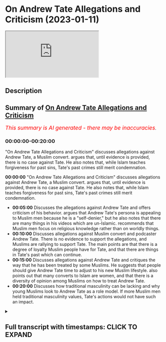 # On Andrew Tate Allegations and Criticism (2023-01-11)

<iframe loading='lazy' allow='autoplay' src='https://www.youtube.com/embed/4i7BppErIMk'></iframe>

## Description

## Summary of [On Andrew Tate Allegations and Criticism](https://www.youtube.com/watch?v=4i7BppErIMk)

*<span style="color:red; font-size:125%">This summary is AI generated - there may be inaccuracies</span>. [](/)*

### <a onclick="modifyYTiframeseektime('0')">00:00:00-00:20:00</a>

 "On Andrew Tate Allegations and Criticism" discusses allegations against Andrew Tate, a Muslim convert. argues that, until evidence is provided, there is no case against Tate. He also notes that, while Islam teaches forgiveness for past sins, Tate's past crimes still merit condemnation.

**<a onclick="modifyYTiframeseektime('0')">00:00:00</a>**  "On Andrew Tate Allegations and Criticism" discusses allegations against Andrew Tate, a Muslim convert. argues that, until evidence is provided, there is no case against Tate. He also notes that, while Islam teaches forgiveness for past sins, Tate's past crimes still merit condemnation.

* **<a onclick="modifyYTiframeseektime('300')">00:05:00</a>** Discusses the allegations against Andrew Tate and offers criticism of his behavior. argues that Andrew Tate's persona is appealing to Muslim men because he is a "self-denier," but he also notes that there are many things in his videos which are un-Islamic. recommends that Muslim men focus on religious knowledge rather than on worldly things.
* **<a onclick="modifyYTiframeseektime('600')">00:10:00</a>** Discusses allegations against Muslim convert and podcaster Andrew Tate. There is no evidence to support the allegations, and Muslims are rallying to support Tate. The main points are that there is a degree of loyalty Muslim people have for Tate, and that there are things in Tate's past which can continue.
* **<a onclick="modifyYTiframeseektime('900')">00:15:00</a>** Discusses allegations against Andrew Tate and critiques the way that he has been treated by some Muslims. He suggests that people should give Andrew Tate time to adjust to his new Muslim lifestyle. also points out that many converts to Islam are women, and that there is a diversity of opinion among Muslims on how to treat Andrew Tate.
* **<a onclick="modifyYTiframeseektime('1200')">00:20:00</a>** Discusses how traditional masculinity can be lacking and why young Muslims look to Andrew Tate as a role model. If more Muslim men held traditional masculinity values, Tate's actions would not have such an impact.

<details><summary><h2>Full transcript with timestamps: CLICK TO EXPAND</h2></summary>

<a onclick="modifyYTiframeseektime('1')">0:00:01</a> how are you guys doing I've actually  
<a onclick="modifyYTiframeseektime('4')">0:00:04</a> broken down  
<a onclick="modifyYTiframeseektime('5')">0:00:05</a> yes I've broken down and the technicians  
<a onclick="modifyYTiframeseektime('9')">0:00:09</a> are coming to fix this car but in the  
<a onclick="modifyYTiframeseektime('12')">0:00:12</a> meantime I'm gonna be speaking to you  
<a onclick="modifyYTiframeseektime('14')">0:00:14</a> guys about something very important an  
<a onclick="modifyYTiframeseektime('16')">0:00:16</a> allegation which is a very serious  
<a onclick="modifyYTiframeseektime('17')">0:00:17</a> allegation  
<a onclick="modifyYTiframeseektime('19')">0:00:19</a> and subsequent I don't know if it's  
<a onclick="modifyYTiframeseektime('21')">0:00:21</a> imprisonment I should call it or what  
<a onclick="modifyYTiframeseektime('24')">0:00:24</a> term I should use of Andrew Taylor  
<a onclick="modifyYTiframeseektime('26')">0:00:26</a> brother who obviously I've just done a  
<a onclick="modifyYTiframeseektime('28')">0:00:28</a> podcast with now the reason why I didn't  
<a onclick="modifyYTiframeseektime('30')">0:00:30</a> make a video in the first instance is  
<a onclick="modifyYTiframeseektime('32')">0:00:32</a> simply because the situation was ongoing  
<a onclick="modifyYTiframeseektime('34')">0:00:34</a> and sometimes when you make a public  
<a onclick="modifyYTiframeseektime('36')">0:00:36</a> statement in the first couple of weeks  
<a onclick="modifyYTiframeseektime('39')">0:00:39</a> even of an ongoing case it can compound  
<a onclick="modifyYTiframeseektime('43')">0:00:43</a> a problem  
<a onclick="modifyYTiframeseektime('45')">0:00:45</a> but the first thing I want to say is  
<a onclick="modifyYTiframeseektime('46')">0:00:46</a> that it's very clear that from our  
<a onclick="modifyYTiframeseektime('49')">0:00:49</a> perspective not just us Muslims but most  
<a onclick="modifyYTiframeseektime('52')">0:00:52</a> people in the world operate with what is  
<a onclick="modifyYTiframeseektime('55')">0:00:55</a> referred to as natural Justice that  
<a onclick="modifyYTiframeseektime('57')">0:00:57</a> someone is innocent until proven guilty  
<a onclick="modifyYTiframeseektime('59')">0:00:59</a> the problem told us a world which would  
<a onclick="modifyYTiframeseektime('62')">0:01:02</a> be if you don't operate on this very  
<a onclick="modifyYTiframeseektime('65')">0:01:05</a> Paradigm which is that everyone will  
<a onclick="modifyYTiframeseektime('66')">0:01:06</a> just claim the rights of everybody else  
<a onclick="modifyYTiframeseektime('68')">0:01:08</a> somebody would claim the wealth of  
<a onclick="modifyYTiframeseektime('70')">0:01:10</a> another someone will claim the lives of  
<a onclick="modifyYTiframeseektime('72')">0:01:12</a> another  
<a onclick="modifyYTiframeseektime('73')">0:01:13</a> he says  
<a onclick="modifyYTiframeseektime('77')">0:01:17</a> uh that the burden of proof is upon the  
<a onclick="modifyYTiframeseektime('80')">0:01:20</a> one that is making the claim so we just  
<a onclick="modifyYTiframeseektime('82')">0:01:22</a> simply ask if there's any situation  
<a onclick="modifyYTiframeseektime('85')">0:01:25</a> which is being alleged just like with  
<a onclick="modifyYTiframeseektime('88')">0:01:28</a> every other human being on the face of  
<a onclick="modifyYTiframeseektime('90')">0:01:30</a> the Earth we would like to see the  
<a onclick="modifyYTiframeseektime('92')">0:01:32</a> evidence this is something the Quran  
<a onclick="modifyYTiframeseektime('94')">0:01:34</a> repeatedly asked  
<a onclick="modifyYTiframeseektime('96')">0:01:36</a> bring your evidences if you're truthful  
<a onclick="modifyYTiframeseektime('99')">0:01:39</a> now the evidences have not really been  
<a onclick="modifyYTiframeseektime('103')">0:01:43</a> provided for such a serious and  
<a onclick="modifyYTiframeseektime('105')">0:01:45</a> egregious crime of human trafficking  
<a onclick="modifyYTiframeseektime('108')">0:01:48</a> it's a very serious crime and we we  
<a onclick="modifyYTiframeseektime('111')">0:01:51</a> stand in a wholehearted opposition to  
<a onclick="modifyYTiframeseektime('114')">0:01:54</a> such a thing and this must be clear  
<a onclick="modifyYTiframeseektime('116')">0:01:56</a> human trafficking is a modern form of  
<a onclick="modifyYTiframeseektime('120')">0:02:00</a> slavery in fact there's something called  
<a onclick="modifyYTiframeseektime('122')">0:02:02</a> the slavery Act the slavery Act of the  
<a onclick="modifyYTiframeseektime('124')">0:02:04</a> United Kingdom which attempts to track  
<a onclick="modifyYTiframeseektime('127')">0:02:07</a> or to document the amount of human  
<a onclick="modifyYTiframeseektime('129')">0:02:09</a> trafficking that's happening  
<a onclick="modifyYTiframeseektime('131')">0:02:11</a> and I I made a video some years ago and  
<a onclick="modifyYTiframeseektime('134')">0:02:14</a> don't ask me why or how or when  
<a onclick="modifyYTiframeseektime('137')">0:02:17</a> maybe when it's fine some years ago I  
<a onclick="modifyYTiframeseektime('138')">0:02:18</a> just mentioned but in Holland the red  
<a onclick="modifyYTiframeseektime('141')">0:02:21</a> light district or not inside the red  
<a onclick="modifyYTiframeseektime('142')">0:02:22</a> light district but it's around  
<a onclick="modifyYTiframeseektime('144')">0:02:24</a> peripheral areas  
<a onclick="modifyYTiframeseektime('145')">0:02:25</a> and basically a lot of the the argument  
<a onclick="modifyYTiframeseektime('149')">0:02:29</a> I was putting forward to people as to  
<a onclick="modifyYTiframeseektime('150')">0:02:30</a> why this is immoral even on the liberal  
<a onclick="modifyYTiframeseektime('152')">0:02:32</a> paradigm part of it was because of the  
<a onclick="modifyYTiframeseektime('156')">0:02:36</a> abuse it facilitates for a lot of women  
<a onclick="modifyYTiframeseektime('159')">0:02:39</a> human trafficking is an abusive  
<a onclick="modifyYTiframeseektime('162')">0:02:42</a> situation a horrible one it's completely  
<a onclick="modifyYTiframeseektime('165')">0:02:45</a> unislamic but of course if someone's  
<a onclick="modifyYTiframeseektime('167')">0:02:47</a> going to be accused of something like  
<a onclick="modifyYTiframeseektime('169')">0:02:49</a> that my question is please provide the  
<a onclick="modifyYTiframeseektime('172')">0:02:52</a> evidence or my statement is that  
<a onclick="modifyYTiframeseektime('175')">0:02:55</a> if there is no evidence there is no case  
<a onclick="modifyYTiframeseektime('178')">0:02:58</a> having said that I'll be honest with you  
<a onclick="modifyYTiframeseektime('180')">0:03:00</a> we as Muslims from a theological  
<a onclick="modifyYTiframeseektime('182')">0:03:02</a> perspective believe that if someone  
<a onclick="modifyYTiframeseektime('184')">0:03:04</a> becomes a Muslim that whatever they've  
<a onclick="modifyYTiframeseektime('186')">0:03:06</a> done in the past whether it is murder or  
<a onclick="modifyYTiframeseektime('188')">0:03:08</a> shook which we believe is a higher form  
<a onclick="modifyYTiframeseektime('190')">0:03:10</a> of  
<a onclick="modifyYTiframeseektime('191')">0:03:11</a> uh moral  
<a onclick="modifyYTiframeseektime('193')">0:03:13</a> uh decadence or moral aberration  
<a onclick="modifyYTiframeseektime('197')">0:03:17</a> Is Forgiven anyway now I'm not saying  
<a onclick="modifyYTiframeseektime('199')">0:03:19</a> that therefore he's absorbed from  
<a onclick="modifyYTiframeseektime('201')">0:03:21</a> anything or therefore people or victims  
<a onclick="modifyYTiframeseektime('203')">0:03:23</a> potential victims or anything like that  
<a onclick="modifyYTiframeseektime('206')">0:03:26</a> that we're going to minimize pain of any  
<a onclick="modifyYTiframeseektime('209')">0:03:29</a> no because that's another issue in fact  
<a onclick="modifyYTiframeseektime('211')">0:03:31</a> Islam says although you come into Islam  
<a onclick="modifyYTiframeseektime('215')">0:03:35</a> uh it's not a get out of jail free card  
<a onclick="modifyYTiframeseektime('218')">0:03:38</a> from for example if you had taken from  
<a onclick="modifyYTiframeseektime('221')">0:03:41</a> the rights of the creation now we're not  
<a onclick="modifyYTiframeseektime('225')">0:03:45</a> saying that he has or hasn't the life  
<a onclick="modifyYTiframeseektime('227')">0:03:47</a> that he was obviously living before was  
<a onclick="modifyYTiframeseektime('229')">0:03:49</a> an unislamic Life by his own admission  
<a onclick="modifyYTiframeseektime('232')">0:03:52</a> he referred to himself as an atheist in  
<a onclick="modifyYTiframeseektime('234')">0:03:54</a> the past we've seen this and also the  
<a onclick="modifyYTiframeseektime('237')">0:03:57</a> fact he he said with his own words  
<a onclick="modifyYTiframeseektime('239')">0:03:59</a> Andrew takes him that he was living a  
<a onclick="modifyYTiframeseektime('241')">0:04:01</a> semi-headedness uh hedonistic lifestyle  
<a onclick="modifyYTiframeseektime('244')">0:04:04</a> so obviously all of that stuff is on  
<a onclick="modifyYTiframeseektime('247')">0:04:07</a> Islamic  
<a onclick="modifyYTiframeseektime('249')">0:04:09</a> um it's it's his biggest belief  
<a onclick="modifyYTiframeseektime('251')">0:04:11</a> sometimes that we have to kind of  
<a onclick="modifyYTiframeseektime('252')">0:04:12</a> mention that now there are some things  
<a onclick="modifyYTiframeseektime('254')">0:04:14</a> words of disbelief and so on that have  
<a onclick="modifyYTiframeseektime('256')">0:04:16</a> come out after his  
<a onclick="modifyYTiframeseektime('258')">0:04:18</a> um you know  
<a onclick="modifyYTiframeseektime('259')">0:04:19</a> uh conversion after the podcast that  
<a onclick="modifyYTiframeseektime('261')">0:04:21</a> we've done so people think that so I've  
<a onclick="modifyYTiframeseektime('263')">0:04:23</a> asked him about that and he said that  
<a onclick="modifyYTiframeseektime('264')">0:04:24</a> those things have asked them personally  
<a onclick="modifyYTiframeseektime('266')">0:04:26</a> were recorded before and then released  
<a onclick="modifyYTiframeseektime('268')">0:04:28</a> afterwards now the despite  
<a onclick="modifyYTiframeseektime('270')">0:04:30</a> notwithstanding these points there are  
<a onclick="modifyYTiframeseektime('272')">0:04:32</a> some things which are still problematic  
<a onclick="modifyYTiframeseektime('274')">0:04:34</a> which have been coming out of as Twitter  
<a onclick="modifyYTiframeseektime('275')">0:04:35</a> feeds and stuff like that  
<a onclick="modifyYTiframeseektime('277')">0:04:37</a> but there is something called in Islam  
<a onclick="modifyYTiframeseektime('280')">0:04:40</a> which is that the excuse of ignorance  
<a onclick="modifyYTiframeseektime('281')">0:04:41</a> someone has just come into Islam you  
<a onclick="modifyYTiframeseektime('283')">0:04:43</a> have to excuse some of their even some  
<a onclick="modifyYTiframeseektime('286')">0:04:46</a> words of koffer or disbelief or whatever  
<a onclick="modifyYTiframeseektime('289')">0:04:49</a> because they are new to their fresh the  
<a onclick="modifyYTiframeseektime('292')">0:04:52</a> religion of Islam is just reading he was  
<a onclick="modifyYTiframeseektime('296')">0:04:56</a> going into the prison and just reading  
<a onclick="modifyYTiframeseektime('298')">0:04:58</a> the translation of the Quran or  
<a onclick="modifyYTiframeseektime('300')">0:05:00</a> something like that so just give the man  
<a onclick="modifyYTiframeseektime('302')">0:05:02</a> some uh time well I would say also in  
<a onclick="modifyYTiframeseektime('305')">0:05:05</a> addition to all of this guys is that to  
<a onclick="modifyYTiframeseektime('307')">0:05:07</a> be honest with you  
<a onclick="modifyYTiframeseektime('309')">0:05:09</a> yes uh  
<a onclick="modifyYTiframeseektime('311')">0:05:11</a> there are some things which in my in my  
<a onclick="modifyYTiframeseektime('315')">0:05:15</a> behavior and in Andrew takes Behavior  
<a onclick="modifyYTiframeseektime('317')">0:05:17</a> many other people's behavior  
<a onclick="modifyYTiframeseektime('319')">0:05:19</a> extroverts in general which we can  
<a onclick="modifyYTiframeseektime('322')">0:05:22</a> we can exhibit what can seemingly be  
<a onclick="modifyYTiframeseektime('324')">0:05:24</a> seen or could be yes arrogance I'm gonna  
<a onclick="modifyYTiframeseektime('328')">0:05:28</a> be very clear about that and I don't  
<a onclick="modifyYTiframeseektime('330')">0:05:30</a> absolved for answers you know I don't  
<a onclick="modifyYTiframeseektime('334')">0:05:34</a> absolve myself from this myself and  
<a onclick="modifyYTiframeseektime('336')">0:05:36</a> that's why I feel kind of uncomfortable  
<a onclick="modifyYTiframeseektime('338')">0:05:38</a> making this point because the thing is  
<a onclick="modifyYTiframeseektime('340')">0:05:40</a> some will say well look at it Andrew  
<a onclick="modifyYTiframeseektime('343')">0:05:43</a> Tate I mean why are you  
<a onclick="modifyYTiframeseektime('345')">0:05:45</a> why haven't you addressed the fact that  
<a onclick="modifyYTiframeseektime('348')">0:05:48</a> the man has got a pompous  
<a onclick="modifyYTiframeseektime('351')">0:05:51</a> self-aggrandizing self-congratulating  
<a onclick="modifyYTiframeseektime('353')">0:05:53</a> tone the reason why I don't speak about  
<a onclick="modifyYTiframeseektime('356')">0:05:56</a> humility to people like Andrew Tate is  
<a onclick="modifyYTiframeseektime('358')">0:05:58</a> because I myself need lessons in it you  
<a onclick="modifyYTiframeseektime('361')">0:06:01</a> know the Quran says  
<a onclick="modifyYTiframeseektime('363')">0:06:03</a> why do you say that which you do not do  
<a onclick="modifyYTiframeseektime('367')">0:06:07</a> okay I don't I can't give anybody a  
<a onclick="modifyYTiframeseektime('371')">0:06:11</a> lesson in something I don't have because  
<a onclick="modifyYTiframeseektime('373')">0:06:13</a> something or someone bereft of equality  
<a onclick="modifyYTiframeseektime('376')">0:06:16</a> cannot give it  
<a onclick="modifyYTiframeseektime('378')">0:06:18</a> all I can do or faculty the the famous  
<a onclick="modifyYTiframeseektime('382')">0:06:22</a> Arabic saying all I can do is point  
<a onclick="modifyYTiframeseektime('385')">0:06:25</a> people to some verses and say listen I'm  
<a onclick="modifyYTiframeseektime('387')">0:06:27</a> still I'm still working on this stuff  
<a onclick="modifyYTiframeseektime('388')">0:06:28</a> myself does Andrew Taylor Muhammad other  
<a onclick="modifyYTiframeseektime('391')">0:06:31</a> people exhibit Islamic humility I don't  
<a onclick="modifyYTiframeseektime('395')">0:06:35</a> think so at all and of course that is  
<a onclick="modifyYTiframeseektime('396')">0:06:36</a> something from Muhammad and Andrew Tay  
<a onclick="modifyYTiframeseektime('398')">0:06:38</a> and other exhibitionists extroverted  
<a onclick="modifyYTiframeseektime('401')">0:06:41</a> individuals who if we yeah I mean even  
<a onclick="modifyYTiframeseektime('404')">0:06:44</a> even you could say have narcissistic  
<a onclick="modifyYTiframeseektime('407')">0:06:47</a> traits or of course narcissism is a  
<a onclick="modifyYTiframeseektime('412')">0:06:52</a> problematic notion I was reading a book  
<a onclick="modifyYTiframeseektime('414')">0:06:54</a> recently actually called The Narcissist  
<a onclick="modifyYTiframeseektime('416')">0:06:56</a> test I like the way the author  
<a onclick="modifyYTiframeseektime('420')">0:07:00</a> um describes nothing as a sliding scale  
<a onclick="modifyYTiframeseektime('422')">0:07:02</a> of self-importance I think that was a  
<a onclick="modifyYTiframeseektime('424')">0:07:04</a> good way of putting it and certainly and  
<a onclick="modifyYTiframeseektime('426')">0:07:06</a> and he basically makes the argument that  
<a onclick="modifyYTiframeseektime('427')">0:07:07</a> you can't be completely cause uh the  
<a onclick="modifyYTiframeseektime('430')">0:07:10</a> opposite of a narcissist and echoist he  
<a onclick="modifyYTiframeseektime('432')">0:07:12</a> said if you're an echoist you're going  
<a onclick="modifyYTiframeseektime('433')">0:07:13</a> to be a self-denier so there is a middle  
<a onclick="modifyYTiframeseektime('435')">0:07:15</a> ground once again a virtue to be found  
<a onclick="modifyYTiframeseektime('437')">0:07:17</a> between being a so-called echoist and a  
<a onclick="modifyYTiframeseektime('440')">0:07:20</a> narcissist a happy medium and middle  
<a onclick="modifyYTiframeseektime('443')">0:07:23</a> ground a virtuous middle and that isn't  
<a onclick="modifyYTiframeseektime('447')">0:07:27</a> found in let's say Muhammad hijab or  
<a onclick="modifyYTiframeseektime('449')">0:07:29</a> Andrew and other people and that's not  
<a onclick="modifyYTiframeseektime('451')">0:07:31</a> where you're meant to look for virtue  
<a onclick="modifyYTiframeseektime('453')">0:07:33</a> anyway you're meant to look for virtue  
<a onclick="modifyYTiframeseektime('454')">0:07:34</a> from the prophets we have  
<a onclick="modifyYTiframeseektime('458')">0:07:38</a> 6236 verses of the Quran we have so much  
<a onclick="modifyYTiframeseektime('462')">0:07:42</a> narrations of the Prophet Muhammad  
<a onclick="modifyYTiframeseektime('464')">0:07:44</a> the the character or the museeba or the  
<a onclick="modifyYTiframeseektime('467')">0:07:47</a> Calamity that befalls the Muslim people  
<a onclick="modifyYTiframeseektime('470')">0:07:50</a> today is that because this is a lacking  
<a onclick="modifyYTiframeseektime('473')">0:07:53</a> of I'll be honest with you uh kind of  
<a onclick="modifyYTiframeseektime('476')">0:07:56</a> masculine energy if you want to put it  
<a onclick="modifyYTiframeseektime('479')">0:07:59</a> like that from the religious clergy who  
<a onclick="modifyYTiframeseektime('482')">0:08:02</a> have been  
<a onclick="modifyYTiframeseektime('483')">0:08:03</a> you know I don't I don't want to use any  
<a onclick="modifyYTiframeseektime('486')">0:08:06</a> but who who because there's no actual  
<a onclick="modifyYTiframeseektime('489')">0:08:09</a> defense or defensive Jihad or you're  
<a onclick="modifyYTiframeseektime('491')">0:08:11</a> fighting or conquering or any of these  
<a onclick="modifyYTiframeseektime('493')">0:08:13</a> things or uh going on that men have  
<a onclick="modifyYTiframeseektime('497')">0:08:17</a> reduced in their ability to exhibit  
<a onclick="modifyYTiframeseektime('500')">0:08:20</a> certain characteristics so someone like  
<a onclick="modifyYTiframeseektime('503')">0:08:23</a> Andrew Tate is going to attract young  
<a onclick="modifyYTiframeseektime('506')">0:08:26</a> men that's why he has such a great  
<a onclick="modifyYTiframeseektime('508')">0:08:28</a> following within Muslim men because  
<a onclick="modifyYTiframeseektime('511')">0:08:31</a> unfortunately religious in the religious  
<a onclick="modifyYTiframeseektime('513')">0:08:33</a> clergy and some especially in the  
<a onclick="modifyYTiframeseektime('516')">0:08:36</a> English-speaking World religious people  
<a onclick="modifyYTiframeseektime('518')">0:08:38</a> they don't exhibit that level of uh if  
<a onclick="modifyYTiframeseektime('521')">0:08:41</a> you want to call it that traditional  
<a onclick="modifyYTiframeseektime('523')">0:08:43</a> masculinity or whatever it may be  
<a onclick="modifyYTiframeseektime('525')">0:08:45</a> so he's appealing to them but it doesn't  
<a onclick="modifyYTiframeseektime('527')">0:08:47</a> mean that that's a perfect model of  
<a onclick="modifyYTiframeseektime('530')">0:08:50</a> course it's not it's far from quite  
<a onclick="modifyYTiframeseektime('532')">0:08:52</a> frankly and as I've said there's many  
<a onclick="modifyYTiframeseektime('534')">0:08:54</a> things he said and done videos that he  
<a onclick="modifyYTiframeseektime('536')">0:08:56</a> has which are unislamic to watch and I'm  
<a onclick="modifyYTiframeseektime('538')">0:08:58</a> saying this very clearly to young people  
<a onclick="modifyYTiframeseektime('540')">0:09:00</a> filled with promiscuity filled with  
<a onclick="modifyYTiframeseektime('543')">0:09:03</a> wrong Notions like one wrong notion I  
<a onclick="modifyYTiframeseektime('546')">0:09:06</a> would say and hopefully he has changed  
<a onclick="modifyYTiframeseektime('548')">0:09:08</a> it and if not there's time for him to do  
<a onclick="modifyYTiframeseektime('550')">0:09:10</a> so  
<a onclick="modifyYTiframeseektime('551')">0:09:11</a> is the importance and rotate in the past  
<a onclick="modifyYTiframeseektime('554')">0:09:14</a> has placed on Military capability or the  
<a onclick="modifyYTiframeseektime('557')">0:09:17</a> monetary capability of a man  
<a onclick="modifyYTiframeseektime('560')">0:09:20</a> um in my view this is a misguided notion  
<a onclick="modifyYTiframeseektime('563')">0:09:23</a> because  
<a onclick="modifyYTiframeseektime('564')">0:09:24</a> and I thought this was the RAC guy yeah  
<a onclick="modifyYTiframeseektime('568')">0:09:28</a> because actually  
<a onclick="modifyYTiframeseektime('570')">0:09:30</a> you know uh because actually the Quran  
<a onclick="modifyYTiframeseektime('573')">0:09:33</a> there is clearly states that the people  
<a onclick="modifyYTiframeseektime('575')">0:09:35</a> who are raised and ranked the high value  
<a onclick="modifyYTiframeseektime('577')">0:09:37</a> people if you like both men and women  
<a onclick="modifyYTiframeseektime('579')">0:09:39</a> I'm not saying that to try and be woke  
<a onclick="modifyYTiframeseektime('581')">0:09:41</a> or left-wing because I'm far from any of  
<a onclick="modifyYTiframeseektime('583')">0:09:43</a> that stuff  
<a onclick="modifyYTiframeseektime('585')">0:09:45</a> but is an increase in knowledge and  
<a onclick="modifyYTiframeseektime('588')">0:09:48</a> Faith Allah says  
<a onclick="modifyYTiframeseektime('592')">0:09:52</a> that Allah raises in rank amongst you  
<a onclick="modifyYTiframeseektime('595')">0:09:55</a> those who have higher faith and higher  
<a onclick="modifyYTiframeseektime('597')">0:09:57</a> knowledge  
<a onclick="modifyYTiframeseektime('598')">0:09:58</a> and obviously the most important  
<a onclick="modifyYTiframeseektime('599')">0:09:59</a> knowledge is religious knowledge the  
<a onclick="modifyYTiframeseektime('601')">0:10:01</a> promise  
<a onclick="modifyYTiframeseektime('604')">0:10:04</a> whoever Allah wants good for that he  
<a onclick="modifyYTiframeseektime('606')">0:10:06</a> gives them  
<a onclick="modifyYTiframeseektime('607')">0:10:07</a> understanding of the religion but that  
<a onclick="modifyYTiframeseektime('610')">0:10:10</a> doesn't just it's not just specified to  
<a onclick="modifyYTiframeseektime('612')">0:10:12</a> religion because  
<a onclick="modifyYTiframeseektime('614')">0:10:14</a> every morning and evening saying Allah  
<a onclick="modifyYTiframeseektime('622')">0:10:22</a> I seek from you a goodly provision  
<a onclick="modifyYTiframeseektime('630')">0:10:30</a> a useful knowledge so knowledge is and  
<a onclick="modifyYTiframeseektime('633')">0:10:33</a> if you look in the history of the world  
<a onclick="modifyYTiframeseektime('635')">0:10:35</a> you'll find that the most influential  
<a onclick="modifyYTiframeseektime('637')">0:10:37</a> people okay of course influence itself  
<a onclick="modifyYTiframeseektime('640')">0:10:40</a> is a concept which must be unpacked and  
<a onclick="modifyYTiframeseektime('641')">0:10:41</a> spoken about there's different  
<a onclick="modifyYTiframeseektime('643')">0:10:43</a> definitions and different  
<a onclick="modifyYTiframeseektime('645')">0:10:45</a> uh conceptions of it but just for the  
<a onclick="modifyYTiframeseektime('648')">0:10:48</a> sake of Simplicity and brevity  
<a onclick="modifyYTiframeseektime('650')">0:10:50</a> I'll say that if you look at some lists  
<a onclick="modifyYTiframeseektime('653')">0:10:53</a> that have been you know put in place by  
<a onclick="modifyYTiframeseektime('656')">0:10:56</a> some individuals like Pantheon or  
<a onclick="modifyYTiframeseektime('657')">0:10:57</a> whether even though a lot of them are  
<a onclick="modifyYTiframeseektime('659')">0:10:59</a> eurocentric Western Pro Western Centric  
<a onclick="modifyYTiframeseektime('661')">0:11:01</a> some of them are not I mean some of  
<a onclick="modifyYTiframeseektime('663')">0:11:03</a> these lists have the problem as a top of  
<a onclick="modifyYTiframeseektime('665')">0:11:05</a> them you'll find that the most  
<a onclick="modifyYTiframeseektime('667')">0:11:07</a> influential people in human history have  
<a onclick="modifyYTiframeseektime('669')">0:11:09</a> been either thinkers or political actors  
<a onclick="modifyYTiframeseektime('672')">0:11:12</a> why because they've had the most  
<a onclick="modifyYTiframeseektime('674')">0:11:14</a> demographic uh or the most um  
<a onclick="modifyYTiframeseektime('678')">0:11:18</a> demographic or you know changing effect  
<a onclick="modifyYTiframeseektime('681')">0:11:21</a> on on demography on sociology on  
<a onclick="modifyYTiframeseektime('684')">0:11:24</a> politics uh on culture  
<a onclick="modifyYTiframeseektime('688')">0:11:28</a> what made him the most influential man  
<a onclick="modifyYTiframeseektime('691')">0:11:31</a> in human history with the majority of  
<a onclick="modifyYTiframeseektime('693')">0:11:33</a> these lesbian accumulated even by  
<a onclick="modifyYTiframeseektime('695')">0:11:35</a> non-muslims agreeing to such uh a thing  
<a onclick="modifyYTiframeseektime('698')">0:11:38</a> is that he was able to change all these  
<a onclick="modifyYTiframeseektime('701')">0:11:41</a> different spheres of influence  
<a onclick="modifyYTiframeseektime('703')">0:11:43</a> uh the religious sociological or the  
<a onclick="modifyYTiframeseektime('706')">0:11:46</a> social or the political and the  
<a onclick="modifyYTiframeseektime('708')">0:11:48</a> geopolitical and so on and so forth  
<a onclick="modifyYTiframeseektime('712')">0:11:52</a> it's it was Revolution in every sphere  
<a onclick="modifyYTiframeseektime('714')">0:11:54</a> ideas have a this is an uncontroversial  
<a onclick="modifyYTiframeseektime('718')">0:11:58</a> statement ideas  
<a onclick="modifyYTiframeseektime('720')">0:12:00</a> have a more lasting  
<a onclick="modifyYTiframeseektime('724')">0:12:04</a> effect or more influential impact than  
<a onclick="modifyYTiframeseektime('729')">0:12:09</a> money unless of course money is geared  
<a onclick="modifyYTiframeseektime('731')">0:12:11</a> for the formulation of ideas or the  
<a onclick="modifyYTiframeseektime('734')">0:12:14</a> production of knowledge or or of course  
<a onclick="modifyYTiframeseektime('738')">0:12:18</a> for military reasons that we've seen  
<a onclick="modifyYTiframeseektime('741')">0:12:21</a> that you'd have to really compete  
<a onclick="modifyYTiframeseektime('743')">0:12:23</a> heavily with money the money that would  
<a onclick="modifyYTiframeseektime('745')">0:12:25</a> be required in order to compete with the  
<a onclick="modifyYTiframeseektime('747')">0:12:27</a> global hegemony now which is the United  
<a onclick="modifyYTiframeseektime('748')">0:12:28</a> States of America for example in  
<a onclick="modifyYTiframeseektime('750')">0:12:30</a> military would not be the kind of money  
<a onclick="modifyYTiframeseektime('752')">0:12:32</a> that only one person can can accumulate  
<a onclick="modifyYTiframeseektime('756')">0:12:36</a> so what I'm saying is that this these  
<a onclick="modifyYTiframeseektime('759')">0:12:39</a> Notions need to be re-evaluated however  
<a onclick="modifyYTiframeseektime('760')">0:12:40</a> having said that so there's two or three  
<a onclick="modifyYTiframeseektime('762')">0:12:42</a> things I want to say in this video guys  
<a onclick="modifyYTiframeseektime('764')">0:12:44</a> number one  
<a onclick="modifyYTiframeseektime('765')">0:12:45</a> in relation to Andrew Tate and the  
<a onclick="modifyYTiframeseektime('767')">0:12:47</a> allegations there just simply isn't any  
<a onclick="modifyYTiframeseektime('769')">0:12:49</a> evidence and and unfortunately  
<a onclick="modifyYTiframeseektime('772')">0:12:52</a> um people are jumping on the bandwagon  
<a onclick="modifyYTiframeseektime('774')">0:12:54</a> about bandwagon and they're saying  
<a onclick="modifyYTiframeseektime('777')">0:12:57</a> things that  
<a onclick="modifyYTiframeseektime('778')">0:12:58</a> is just pushing  
<a onclick="modifyYTiframeseektime('780')">0:13:00</a> the Islamic boundaries especially from  
<a onclick="modifyYTiframeseektime('782')">0:13:02</a> our communities you cannot  
<a onclick="modifyYTiframeseektime('784')">0:13:04</a> celebrate the uh the imprisonment of a  
<a onclick="modifyYTiframeseektime('787')">0:13:07</a> brother a Muslim brother who you're  
<a onclick="modifyYTiframeseektime('789')">0:13:09</a> meant to love who in Islam Allah and the  
<a onclick="modifyYTiframeseektime('792')">0:13:12</a> prophet saws advise us or command us  
<a onclick="modifyYTiframeseektime('795')">0:13:15</a> even to love follow brothers and there's  
<a onclick="modifyYTiframeseektime('799')">0:13:19</a> a there's a commodity there's a there's  
<a onclick="modifyYTiframeseektime('801')">0:13:21</a> a there is a Brotherhood there is a  
<a onclick="modifyYTiframeseektime('804')">0:13:24</a> family this is all a family Islamic  
<a onclick="modifyYTiframeseektime('805')">0:13:25</a> family the ummah seeing another person  
<a onclick="modifyYTiframeseektime('809')">0:13:29</a> being punished to go and put in prison  
<a onclick="modifyYTiframeseektime('811')">0:13:31</a> this says something about one's own face  
<a onclick="modifyYTiframeseektime('813')">0:13:33</a> I don't how can you like that kind of  
<a onclick="modifyYTiframeseektime('815')">0:13:35</a> thing as a Muslim how can you want that  
<a onclick="modifyYTiframeseektime('819')">0:13:39</a> kind of thing for a newly practiced  
<a onclick="modifyYTiframeseektime('821')">0:13:41</a> Muslim do not feel sympathy or do not  
<a onclick="modifyYTiframeseektime('823')">0:13:43</a> feel some level of sadness seeing the  
<a onclick="modifyYTiframeseektime('825')">0:13:45</a> brother go into the prison with a Quran  
<a onclick="modifyYTiframeseektime('828')">0:13:48</a> in his hand in the English language  
<a onclick="modifyYTiframeseektime('830')">0:13:50</a> trying his best to learn even before he  
<a onclick="modifyYTiframeseektime('832')">0:13:52</a> was asking some questions and he you can  
<a onclick="modifyYTiframeseektime('835')">0:13:55</a> see his genuine authentic I sat with him  
<a onclick="modifyYTiframeseektime('837')">0:13:57</a> we sat with him after the podcast and he  
<a onclick="modifyYTiframeseektime('840')">0:14:00</a> seemed  
<a onclick="modifyYTiframeseektime('841')">0:14:01</a> he seemed very authentic I have to say  
<a onclick="modifyYTiframeseektime('845')">0:14:05</a> to you so I am not happy with what's  
<a onclick="modifyYTiframeseektime('848')">0:14:08</a> happened why because he's our brother  
<a onclick="modifyYTiframeseektime('850')">0:14:10</a> he's in our family he's our family now  
<a onclick="modifyYTiframeseektime('851')">0:14:11</a> there's a there's a degree of loyalty  
<a onclick="modifyYTiframeseektime('853')">0:14:13</a> that I have for all the Muslim people  
<a onclick="modifyYTiframeseektime('855')">0:14:15</a> including but not limited to Andrew take  
<a onclick="modifyYTiframeseektime('859')">0:14:19</a> so long as you are not a monarchic and  
<a onclick="modifyYTiframeseektime('862')">0:14:22</a> not a hypocrite and not someone who's  
<a onclick="modifyYTiframeseektime('864')">0:14:24</a> treacherous to our community then we  
<a onclick="modifyYTiframeseektime('866')">0:14:26</a> have to be loyal to you  
<a onclick="modifyYTiframeseektime('867')">0:14:27</a> that's the first thing the second thing  
<a onclick="modifyYTiframeseektime('869')">0:14:29</a> is  
<a onclick="modifyYTiframeseektime('870')">0:14:30</a> the second thing is of course there's  
<a onclick="modifyYTiframeseektime('872')">0:14:32</a> some things in the Andrew tape product  
<a onclick="modifyYTiframeseektime('875')">0:14:35</a> or brand or whatever you want to call it  
<a onclick="modifyYTiframeseektime('876')">0:14:36</a> which are and or have been historically  
<a onclick="modifyYTiframeseektime('879')">0:14:39</a> honestly can continue to be but the man  
<a onclick="modifyYTiframeseektime('881')">0:14:41</a> is a new Muslim and it's always been the  
<a onclick="modifyYTiframeseektime('883')">0:14:43</a> case in Islam where we make provision  
<a onclick="modifyYTiframeseektime('885')">0:14:45</a> kind of for new Muslims or Yani we give  
<a onclick="modifyYTiframeseektime('888')">0:14:48</a> them a chance and these captain man is  
<a onclick="modifyYTiframeseektime('890')">0:14:50</a> coming from a very strong kind of  
<a onclick="modifyYTiframeseektime('891')">0:14:51</a> jahiliyah like he's coming from a  
<a onclick="modifyYTiframeseektime('894')">0:14:54</a> situation where he's really had a lot of  
<a onclick="modifyYTiframeseektime('897')">0:14:57</a> Temptations in the Dunya in the world  
<a onclick="modifyYTiframeseektime('900')">0:15:00</a> and so you've got to give them a little  
<a onclick="modifyYTiframeseektime('901')">0:15:01</a> bit more time so my what I want to say  
<a onclick="modifyYTiframeseektime('904')">0:15:04</a> to the people here is  
<a onclick="modifyYTiframeseektime('905')">0:15:05</a> I have personally been inundated with  
<a onclick="modifyYTiframeseektime('908')">0:15:08</a> messages and videos and all kinds of  
<a onclick="modifyYTiframeseektime('910')">0:15:10</a> things of people embracing Islam because  
<a onclick="modifyYTiframeseektime('912')">0:15:12</a> of this guy because he became Muslim  
<a onclick="modifyYTiframeseektime('916')">0:15:16</a> Islam  
<a onclick="modifyYTiframeseektime('917')">0:15:17</a> even people may not notice they there  
<a onclick="modifyYTiframeseektime('919')">0:15:19</a> was a category of recipient of zakat  
<a onclick="modifyYTiframeseektime('922')">0:15:22</a> which is the pillar of Islam meant for  
<a onclick="modifyYTiframeseektime('924')">0:15:24</a> people who are sympathetic to Islam  
<a onclick="modifyYTiframeseektime('926')">0:15:26</a> which are called them  
<a onclick="modifyYTiframeseektime('928')">0:15:28</a> you see uh the fact that people who are  
<a onclick="modifyYTiframeseektime('933')">0:15:33</a> influential and he is influential I'm  
<a onclick="modifyYTiframeseektime('935')">0:15:35</a> not talking about his his influential  
<a onclick="modifyYTiframeseektime('937')">0:15:37</a> even from um  
<a onclick="modifyYTiframeseektime('939')">0:15:39</a> uh I would even say a cultural  
<a onclick="modifyYTiframeseektime('942')">0:15:42</a> perspective yes from a discourse  
<a onclick="modifyYTiframeseektime('944')">0:15:44</a> perspective someone like Andrew Tate  
<a onclick="modifyYTiframeseektime('946')">0:15:46</a> extremely influential especially to  
<a onclick="modifyYTiframeseektime('948')">0:15:48</a> young people coming into the religion of  
<a onclick="modifyYTiframeseektime('950')">0:15:50</a> Islam is something we should want to  
<a onclick="modifyYTiframeseektime('952')">0:15:52</a> preserve and the some the fact that some  
<a onclick="modifyYTiframeseektime('955')">0:15:55</a> of us don't want to preserve that or are  
<a onclick="modifyYTiframeseektime('957')">0:15:57</a> angry or with him or resent him or want  
<a onclick="modifyYTiframeseektime('960')">0:16:00</a> to see him in pain or something like  
<a onclick="modifyYTiframeseektime('961')">0:16:01</a> that may indicate that our allegiances  
<a onclick="modifyYTiframeseektime('964')">0:16:04</a> are not in the right place  
<a onclick="modifyYTiframeseektime('966')">0:16:06</a> and someone will say well Muhammad  
<a onclick="modifyYTiframeseektime('968')">0:16:08</a> you're being very gender biased if this  
<a onclick="modifyYTiframeseektime('970')">0:16:10</a> was a woman uh then you wouldn't have  
<a onclick="modifyYTiframeseektime('972')">0:16:12</a> the same attitude if this was a woman  
<a onclick="modifyYTiframeseektime('974')">0:16:14</a> this and that and no I'm not and no  
<a onclick="modifyYTiframeseektime('976')">0:16:16</a> we're not for example Sinead O'Connor  
<a onclick="modifyYTiframeseektime('978')">0:16:18</a> she became a Muslim and she lived a very  
<a onclick="modifyYTiframeseektime('981')">0:16:21</a> unislamic life before and she was  
<a onclick="modifyYTiframeseektime('983')">0:16:23</a> celebrated by the entire Muslim  
<a onclick="modifyYTiframeseektime('985')">0:16:25</a> Community none of her previous sins in  
<a onclick="modifyYTiframeseektime('988')">0:16:28</a> fact I I challenge anyone to bring even  
<a onclick="modifyYTiframeseektime('992')">0:16:32</a> forth some level  
<a onclick="modifyYTiframeseektime('994')">0:16:34</a> of criticism of senado  
<a onclick="modifyYTiframeseektime('997')">0:16:37</a> about her previous misgivings and sins  
<a onclick="modifyYTiframeseektime('1000')">0:16:40</a> that rivaled that of Andrew take that  
<a onclick="modifyYTiframeseektime('1004')">0:16:44</a> you won't find it at all and in fact I  
<a onclick="modifyYTiframeseektime('1006')">0:16:46</a> believe that this feminist influence uh  
<a onclick="modifyYTiframeseektime('1009')">0:16:49</a> individuals who are jumping up and down  
<a onclick="modifyYTiframeseektime('1011')">0:16:51</a> because they're triggered by Andrew tape  
<a onclick="modifyYTiframeseektime('1013')">0:16:53</a> for whatever four reasons some of them  
<a onclick="modifyYTiframeseektime('1015')">0:16:55</a> are justifiable and some of them are not  
<a onclick="modifyYTiframeseektime('1019')">0:16:59</a> you see they would not be able to they  
<a onclick="modifyYTiframeseektime('1022')">0:17:02</a> would be very upset yes at Muslim people  
<a onclick="modifyYTiframeseektime('1025')">0:17:05</a> doing the same kind of thing with  
<a onclick="modifyYTiframeseektime('1026')">0:17:06</a> someone like Sinead O'Connor who became  
<a onclick="modifyYTiframeseektime('1029')">0:17:09</a> a Muslim and who was welcomed within the  
<a onclick="modifyYTiframeseektime('1032')">0:17:12</a> community without almost any mention of  
<a onclick="modifyYTiframeseektime('1034')">0:17:14</a> her previous sins or misgiving so this  
<a onclick="modifyYTiframeseektime('1037')">0:17:17</a> idea of you're creating a fake gender  
<a onclick="modifyYTiframeseektime('1039')">0:17:19</a> narrative  
<a onclick="modifyYTiframeseektime('1040')">0:17:20</a> there is recent or contemporary examples  
<a onclick="modifyYTiframeseektime('1043')">0:17:23</a> of uh individuals who have become  
<a onclick="modifyYTiframeseektime('1046')">0:17:26</a> Muslims who are women  
<a onclick="modifyYTiframeseektime('1049')">0:17:29</a> who have not received the treatment that  
<a onclick="modifyYTiframeseektime('1051')">0:17:31</a> Andrew Tate has received and I do think  
<a onclick="modifyYTiframeseektime('1053')">0:17:33</a> that it's an intentional maligning and  
<a onclick="modifyYTiframeseektime('1056')">0:17:36</a> manipulation of the narrative which  
<a onclick="modifyYTiframeseektime('1058')">0:17:38</a> needs to be called out it says who who  
<a onclick="modifyYTiframeseektime('1060')">0:17:40</a> the the true people who have been gender  
<a onclick="modifyYTiframeseektime('1062')">0:17:42</a> biased in this situation have been those  
<a onclick="modifyYTiframeseektime('1064')">0:17:44</a> who have been triggered by Andrew Tay  
<a onclick="modifyYTiframeseektime('1066')">0:17:46</a> and we've already spoken uh about that  
<a onclick="modifyYTiframeseektime('1068')">0:17:48</a> so I I think that  
<a onclick="modifyYTiframeseektime('1071')">0:17:51</a> the lessons in summary therefore because  
<a onclick="modifyYTiframeseektime('1072')">0:17:52</a> I've spoken for quite some time I'll say  
<a onclick="modifyYTiframeseektime('1074')">0:17:54</a> the following number one in relation to  
<a onclick="modifyYTiframeseektime('1076')">0:17:56</a> the allegations there is actually no  
<a onclick="modifyYTiframeseektime('1078')">0:17:58</a> evidence so  
<a onclick="modifyYTiframeseektime('1079')">0:17:59</a> what am I what am I meant to do with  
<a onclick="modifyYTiframeseektime('1081')">0:18:01</a> this what are we meant to do you you  
<a onclick="modifyYTiframeseektime('1083')">0:18:03</a> have not provided any evidence you've  
<a onclick="modifyYTiframeseektime('1085')">0:18:05</a> just made a claim  
<a onclick="modifyYTiframeseektime('1088')">0:18:08</a> so what what I mean what are we meant to  
<a onclick="modifyYTiframeseektime('1090')">0:18:10</a> do with that number one number two  
<a onclick="modifyYTiframeseektime('1092')">0:18:12</a> uh yes there's some things in the Andrew  
<a onclick="modifyYTiframeseektime('1094')">0:18:14</a> tape brand which are totally in  
<a onclick="modifyYTiframeseektime('1096')">0:18:16</a> commensurate in attitude in speech and  
<a onclick="modifyYTiframeseektime('1099')">0:18:19</a> in Vice  
<a onclick="modifyYTiframeseektime('1101')">0:18:21</a> with the Islamic Narrative of course  
<a onclick="modifyYTiframeseektime('1104')">0:18:24</a> there is and you'd be a fool not to know  
<a onclick="modifyYTiframeseektime('1106')">0:18:26</a> that uh of course we're not telling you  
<a onclick="modifyYTiframeseektime('1108')">0:18:28</a> to go copy him or me or anybody else  
<a onclick="modifyYTiframeseektime('1114')">0:18:34</a> said  
<a onclick="modifyYTiframeseektime('1115')">0:18:35</a> that everybody  
<a onclick="modifyYTiframeseektime('1119')">0:18:39</a> you take something from them and you  
<a onclick="modifyYTiframeseektime('1121')">0:18:41</a> reject something from them except for  
<a onclick="modifyYTiframeseektime('1123')">0:18:43</a> the prophet Muhammad he pointed at the  
<a onclick="modifyYTiframeseektime('1125')">0:18:45</a> cover of the Prophet Muhammad  
<a onclick="modifyYTiframeseektime('1128')">0:18:48</a> what I'm saying to you therefore is  
<a onclick="modifyYTiframeseektime('1130')">0:18:50</a> don't look at Andrew Tay as a final  
<a onclick="modifyYTiframeseektime('1134')">0:18:54</a> finished article product uh role model  
<a onclick="modifyYTiframeseektime('1137')">0:18:57</a> of course he's not he's a new Muslim  
<a onclick="modifyYTiframeseektime('1139')">0:18:59</a> give him time to acclimatize to the  
<a onclick="modifyYTiframeseektime('1142')">0:19:02</a> environment  
<a onclick="modifyYTiframeseektime('1144')">0:19:04</a> and also I'd add to that those who are  
<a onclick="modifyYTiframeseektime('1148')">0:19:08</a> happy to see the man go into prison you  
<a onclick="modifyYTiframeseektime('1150')">0:19:10</a> might have something wrong with your  
<a onclick="modifyYTiframeseektime('1151')">0:19:11</a> Iman or there might be some  
<a onclick="modifyYTiframeseektime('1153')">0:19:13</a> trauma that you've gone through in life  
<a onclick="modifyYTiframeseektime('1155')">0:19:15</a> and to give you some which his kind of  
<a onclick="modifyYTiframeseektime('1159')">0:19:19</a> parlance and discourse disturbs you in  
<a onclick="modifyYTiframeseektime('1161')">0:19:21</a> which case you need to work on yourself  
<a onclick="modifyYTiframeseektime('1163')">0:19:23</a> a man or woman whoever you may be used  
<a onclick="modifyYTiframeseektime('1166')">0:19:26</a> to work on yourself because you know  
<a onclick="modifyYTiframeseektime('1168')">0:19:28</a> Sinead O'Connor or somebody else coming  
<a onclick="modifyYTiframeseektime('1171')">0:19:31</a> into Islam doesn't upset you as much  
<a onclick="modifyYTiframeseektime('1173')">0:19:33</a> there was a model who became a Muslim a  
<a onclick="modifyYTiframeseektime('1175')">0:19:35</a> French model recently  
<a onclick="modifyYTiframeseektime('1176')">0:19:36</a> you know no one's speaking badly about a  
<a onclick="modifyYTiframeseektime('1179')">0:19:39</a> very famous French model she's a woman  
<a onclick="modifyYTiframeseektime('1182')">0:19:42</a> many women in fact the majority of  
<a onclick="modifyYTiframeseektime('1184')">0:19:44</a> converts that come to some are women  
<a onclick="modifyYTiframeseektime('1185')">0:19:45</a> they're not got me treated in the way  
<a onclick="modifyYTiframeseektime('1188')">0:19:48</a> that to be honest this guy's treated  
<a onclick="modifyYTiframeseektime('1189')">0:19:49</a> some of them are come from very uh  
<a onclick="modifyYTiframeseektime('1192')">0:19:52</a> Yankee strong Germany backgrounds  
<a onclick="modifyYTiframeseektime('1195')">0:19:55</a> and finally I would say  
<a onclick="modifyYTiframeseektime('1198')">0:19:58</a> you know  
<a onclick="modifyYTiframeseektime('1199')">0:19:59</a> um  
<a onclick="modifyYTiframeseektime('1201')">0:20:01</a> what was the final point I want to make  
<a onclick="modifyYTiframeseektime('1202')">0:20:02</a> yeah the final part I wanted to make to  
<a onclick="modifyYTiframeseektime('1204')">0:20:04</a> you guys is  
<a onclick="modifyYTiframeseektime('1206')">0:20:06</a> um yes just follow the prophet Muhammad  
<a onclick="modifyYTiframeseektime('1208')">0:20:08</a> follow Islam because at the end of the  
<a onclick="modifyYTiframeseektime('1210')">0:20:10</a> day a lot of the reason why we're not  
<a onclick="modifyYTiframeseektime('1213')">0:20:13</a> getting yes we're not getting  
<a onclick="modifyYTiframeseektime('1216')">0:20:16</a> um why young people are going to someone  
<a onclick="modifyYTiframeseektime('1218')">0:20:18</a> like Andrew Tate is because there's a  
<a onclick="modifyYTiframeseektime('1221')">0:20:21</a> death  
<a onclick="modifyYTiframeseektime('1222')">0:20:22</a> in the masculine product in traditional  
<a onclick="modifyYTiframeseektime('1226')">0:20:26</a> masculinity there's a dearth in  
<a onclick="modifyYTiframeseektime('1228')">0:20:28</a> traditional masculinity that what is  
<a onclick="modifyYTiframeseektime('1230')">0:20:30</a> required is for people not just to show  
<a onclick="modifyYTiframeseektime('1233')">0:20:33</a> uh humility and compassion but also to  
<a onclick="modifyYTiframeseektime('1238')">0:20:38</a> show bravery and assertion and these  
<a onclick="modifyYTiframeseektime('1242')">0:20:42</a> kinds of things I Undertaker if Muslim  
<a onclick="modifyYTiframeseektime('1244')">0:20:44</a> men held that standard if there's a lot  
<a onclick="modifyYTiframeseektime('1247')">0:20:47</a> of Muslim men that did that then young  
<a onclick="modifyYTiframeseektime('1249')">0:20:49</a> Muslim men wouldn't be looking at  
<a onclick="modifyYTiframeseektime('1250')">0:20:50</a> andreate as a role model that replaces  
<a onclick="modifyYTiframeseektime('1253')">0:20:53</a> the Imam or the father that has got in  
<a onclick="modifyYTiframeseektime('1255')">0:20:55</a> the house that I can't fight and can't  
<a onclick="modifyYTiframeseektime('1257')">0:20:57</a> speak  
<a onclick="modifyYTiframeseektime('1258')">0:20:58</a> uh or can cannot you know make a point  
<a onclick="modifyYTiframeseektime('1262')">0:21:02</a> where properly because they haven't uh  
<a onclick="modifyYTiframeseektime('1263')">0:21:03</a> studied so these are the kinds of things  
<a onclick="modifyYTiframeseektime('1265')">0:21:05</a> I would uh say and hopefully  
<a onclick="modifyYTiframeseektime('1267')">0:21:07</a> hopefully he comes out of prison  
<a onclick="modifyYTiframeseektime('1269')">0:21:09</a> inshallah uh you know Allah gives him  
<a onclick="modifyYTiframeseektime('1272')">0:21:12</a> Victory and gives the Muslims Victory  
<a onclick="modifyYTiframeseektime('1275')">0:21:15</a> against these forces which are very uh  
<a onclick="modifyYTiframeseektime('1277')">0:21:17</a> negative forces or some other class okay  
</details>
